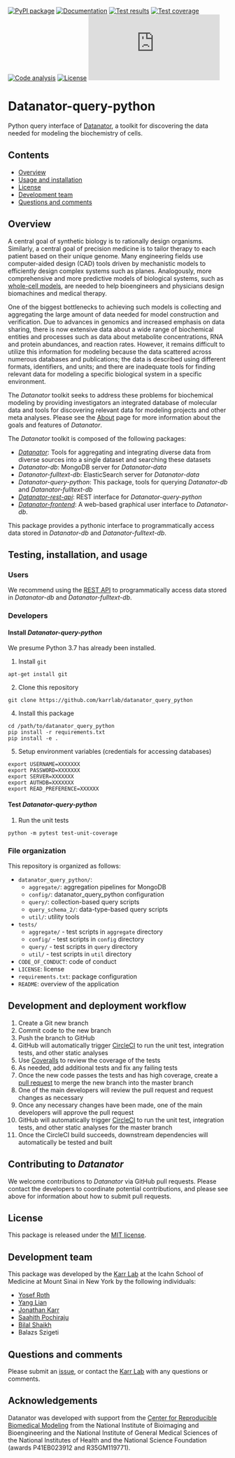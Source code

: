 [![PyPI package](https://img.shields.io/pypi/v/datanator_query_python.svg)](https://pypi.python.org/pypi/datanator_query_python) 
[![Documentation](https://readthedocs.org/projects/datanator-query-python/badge/?version=latest)](https://docs.karrlab.org/datanator_query_python)
[![Test results](https://circleci.com/gh/KarrLab/datanator_query_python.svg?style=shield)](https://circleci.com/gh/KarrLab/datanator_query_python)
[![Test coverage](https://coveralls.io/repos/github/KarrLab/datanator_query_python/badge.svg)](https://coveralls.io/github/KarrLab/datanator_query_python)
[![Code analysis](https://api.codeclimate.com/v1/badges/141d01cec991d17ed5ab/maintainability)](https://codeclimate.com/github/KarrLab/datanator_query_python)
[![License](https://img.shields.io/github/license/KarrLab/datanator_query_python.svg)](LICENSE)
![Analytics](https://ga-beacon.appspot.com/UA-86759801-1/datanator_query_python/README.md?pixel)

# Datanator-query-python
Python query interface of [Datanator](https://datanator.info), a toolkit for discovering the data needed for modeling the biochemistry of cells.

## Contents
* [Overview](#overview)
* [Usage and installation](#usage-and-installation)
* [License](#license)
* [Development team](#development-team)
* [Questions and comments](#questions-and-comments)

## Overview
A central goal of synthetic biology is to rationally design organisms. Similarly, a central goal of precision medicine is to tailor therapy to each patient based on their unique genome. Many engineering fields use computer-aided design (CAD) tools driven by mechanistic models to efficiently design complex systems such as planes. Analogously, more comprehensive and more predictive models of biological systems, such as [whole-cell models](https://www.wholecell.org), are needed to help bioengineers and physicians design biomachines and medical therapy.

One of the biggest bottlenecks to achieving such models is collecting and aggregating the large amount of data needed for model construction and verification. Due to advances in genomics and increased emphasis on data sharing, there is now extensive data about a wide range of biochemical entities and processes such as data about metabolite concentrations, RNA and protein abundances, and reaction rates. However, it remains difficult to utilize this information for modeling because the data scattered across numerous databases and publications; the data is described using different formats, identifiers, and units; and there are inadequate tools for finding relevant data for modeling a specific biological system in a specific environment.

The *Datanator* toolkit seeks to address these problems for biochemical modeling by providing investigators an integrated database of molecular data and tools for discovering relevant data for modeling projects and other meta analyses. Please see the [About](https://datanator.info/about) page for more information about the goals and features of *Datanator*.

The *Datanator* toolkit is composed of the following packages:
- [*Datanator*](https://github.com/KarrLab/datanator): Tools for aggregating and integrating diverse data from diverse sources into a single dataset and searching these datasets
- *Datanator-db*: MongoDB server for *Datanator-data*
- *Datanator-fulltext-db*: ElasticSearch server for *Datanator-data*
- *Datanator-query-python*: This package, tools for querying *Datanator-db* and *Datanator-fulltext-db*
- [*Datanator-rest-api*](https://github.com/KarrLab/datanator_rest_api): REST interface for *Datanator-query-python*
- [*Datanator-frontend*](https://github.com/KarrLab/datanator_frontend): A web-based graphical user interface to *Datanator-db*.

This package provides a pythonic interface to programmatically access data stored in *Datanator-db* and *Datanator-fulltext-db*.

## Testing, installation, and usage

### Users
We recommend using the [REST API](https://api.datanator.info) to programmatically access data stored in *Datanator-db* and *Datanator-fulltext-db*.

### Developers

#### Install *Datanator-query-python*
We presume Python 3.7 has already been installed.

1. Install `git`
  ```
  apt-get install git
  ```

2. Clone this repository
  ```
  git clone https://github.com/karrlab/datanator_query_python
  ```

4. Install this package
  ```    
  cd /path/to/datanator_query_python
  pip install -r requirements.txt
  pip install -e .
  ```

5. Setup environment variables (credentials for accessing databases)
  ```
  export USERNAME=XXXXXXX
  export PASSWORD=XXXXXXX
  export SERVER=XXXXXXX
  export AUTHDB=XXXXXXX
  export READ_PREFERENCE=XXXXXX
  ```

#### Test *Datanator-query-python*
1. Run the unit tests
  ```
  python -m pytest test-unit-coverage
  ```

### File organization
This repository is organized as follows:

- `datanator_query_python/`:  
  - `aggregate/`: aggregation pipelines for MongoDB
  - `config/`: datanator_query_python configuration
  - `query/`: collection-based query scripts
  - `query_schema_2/`: data-type-based query scripts
  - `util/`: utility tools
- `tests/`
  - `aggregate/` - test scripts in `aggregate` directory
  - `config/` - test scripts in `config` directory
  - `query/` - test scripts in `query` directory
  - `util/` - test scripts in `util` directory
- `CODE_OF_CONDUCT`: code of conduct
- `LICENSE`: license
- `requirements.txt`: package configuration
- `README`: overview of the application

  
## Development and deployment workflow
1. Create a Git new branch
2. Commit code to the new branch
3. Push the branch to GitHub
4. GitHub will automatically trigger [CircleCI](https://circleci.com/gh/KarrLab/datanator_query_python) to run the unit test, integration tests, and other static analyses
5. Use [Coveralls](https://coveralls.io/github/KarrLab/datanator_query_python) to review the coverage of the tests
6. As needed, add additional tests and fix any failing tests
7. Once the new code passes the tests and has high coverage, create a [pull request](https://github.com/KarrLab/datanator_query_python/compare) to merge the new branch into the master branch
7. One of the main developers will review the pull request and request changes as necessary
9. Once any necessary changes have been made, one of the main developers will approve the pull request
10. GitHub will automatically trigger [CircleCI](https://circleci.com/gh/KarrLab/datanator_query_python) to run the unit test, integration tests, and other static analyses for the master branch
11. Once the CircleCI build succeeds, downstream dependencies will automatically be tested and built

## Contributing to *Datanator*
We welcome contributions to *Datanator* via GitHub pull requests. Please contact the developers to coordinate potential contributions, and please see above for information about how to submit pull requests.

## License
This package is released under the [MIT license](LICENSE).

## Development team
This package was developed by the [Karr Lab](https://www.karrlab.org) at the Icahn School of Medicine at Mount Sinai in New York by the following individuals:

* [Yosef Roth](https://www.linkedin.com/in/yosef-roth-a80a378a)
* [Yang Lian](https://www.linkedin.com/in/zlian/)
* [Jonathan Karr](https://www.karrlab.org)
* [Saahith Pochiraju](https://www.linkedin.com/in/saahithpochiraju/)
* [Bilal Shaikh](https://www.linkedin.com/in/bilalshaikh42/)
* Balazs Szigeti

## Questions and comments
Please submit an [issue](https://github.com/KarrLab/datanator_query_python/issues/new), or contact the [Karr Lab](info@karrlab.org) with any questions or comments.

## Acknowledgements
Datanator was developed with support from the [Center for Reproducible Biomedical Modeling](https://reproduciblebiomodels.org) from the National Institute of Bioimaging and Bioengineering and the National Institute of General Medical Sciences of the National Institutes of Health and the National Science Foundation (awards P41EB023912 and R35GM119771).
